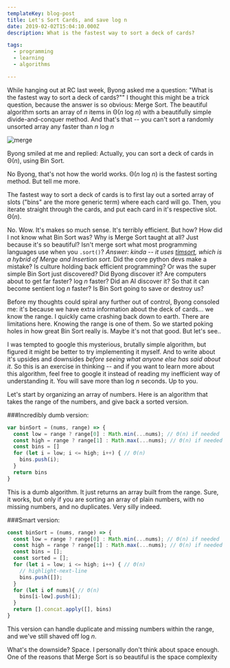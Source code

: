 ```yaml
---
templateKey: blog-post
title: Let's Sort Cards, and save log n
date: 2019-02-02T15:04:10.000Z
description: What is the fastest way to sort a deck of cards?

tags:
  - programming
  - learning
  - algorithms

---
```



While hanging out at RC last week, Byong asked me a question: "What is the fastest way to sort a deck of cards?""  I thought this might be a trick question, because the answer is so obvious: Merge Sort.  The beautiful algorithm sorts an array of *n* items in Θ(*n* log *n*) with a beautifully simple divide-and-conquer method.  And that's that -- you can't sort a randomly unsorted array any faster than *n* log *n*

![merge](/img/Merge-sort.gif)

Byong smiled at me and replied:  Actually, you can sort a deck of cards in Θ(*n*), using Bin Sort.

No Byong, that's not how the world works.  Θ(*n* log *n*) is the fastest sorting method.  But tell me more.

The fastest way to sort a deck of cards is to first lay out a sorted array of slots ("bins" are the more generic term) where each card will go.  Then, you iterate straight through the cards, and put each card in it's respective slot.  Θ(*n*).

No.  Wow.  It's makes so much sense.  It's terribly efficient.  But how?  How did I not know what Bin Sort was?  Why is Merge Sort taught at all?  Just because it's so beautiful?  Isn't merge sort what most programming languages use when you `.sort()`? *Answer: kinda -- it uses [timsort](http://bugs.python.org/file4451/timsort.txt), which is a hybrid of Merge and Insertion sort.* Did the core python devs make a mistake?  Is culture holding back efficient programming?  Or was the super simple Bin Sort just discovered?  Did Byong discover it?  Are computers about to get far faster?  log *n* faster?  Did an AI discover it?  So that it can become sentient log *n* faster?  Is Bin Sort going to save or destroy us?

Before my thoughts could spiral any further out of control, Byong consoled me:  it's because we have extra information about the deck of cards... we know the range.  I quickly came crashing back down to earth.  There are limitations here.  Knowing the range is one of them. So we started poking holes in how great Bin Sort really is.  Maybe it's not that good.  But let's see..

I was tempted to google this mysterious, brutally simple algorithm, but figured it might be better to try implementing it myself.  And to write about it's upsides and downsides *before seeing what anyone else has said about it*.  So this is an exercise in thinking -- and if you want to learn more about this algorithm, feel free to google it instead of reading my inefficient way of understanding it.  You will save more than log *n* seconds.  Up to you.

Let's start by organizing an array of numbers.  Here is an algorithm that takes the range of the numbers, and give back a sorted version.


###Incredibly dumb version:
```javascript
var binSort = (nums, range) => {
  const low = range ? range[0] : Math.min(...nums); // Θ(n) if needed
  const high = range ? range[1] : Math.max(...nums); // Θ(n) if needed
  const bins = []
  for (let i = low; i <= high; i++) { // Θ(n)
    bins.push(i);
  }
  return bins
}
```

This is a dumb algorithm.  It just returns an array built from the range.  Sure, it works, but only if you are sorting an array of plain numbers, with no missing numbers, and no duplicates.  Very silly indeed.


###Smart version:
```javascript
const binSort = (nums, range) => {
  const low = range ? range[0] : Math.min(...nums); // Θ(n) if needed
  const high = range ? range[1] : Math.max(...nums); // Θ(n) if needed
  const bins = [];
  const sorted = [];
  for (let i = low; i <= high; i++) { // Θ(n)
    // highlight-next-line
    bins.push([]);
  }
  for (let i of nums){ // Θ(n)
    bins[i-low].push(i);
  }
  return [].concat.apply([], bins)
}
```

This version can handle duplicate and missing numbers within the range, and we've still shaved off log *n*. 

What's the downside?  Space.  I personally don't think about space enough.  One of the reasons that Merge Sort is so beautiful is the space complexity
